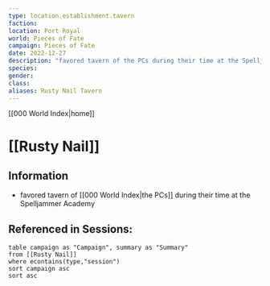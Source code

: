 ```yaml
---
type: location.establishment.tavern
faction: 
location: Port Royal
world: Pieces of Fate
campaign: Pieces of Fate
date: 2022-12-27
description: "favored tavern of the PCs during their time at the Spelljammer Academy"
species: 
gender: 
class: 
aliases: Rusty Nail Tavern
---
```

[[000 World Index|home]]
# [[Rusty Nail]]

## Information
- favored tavern of [[000 World Index|the PCs]] during their time at the Spelljammer Academy

## Referenced in Sessions:
```dataview
table campaign as "Campaign", summary as "Summary"
from [[Rusty Nail]]
where econtains(type,"session")
sort campaign asc
sort asc
```